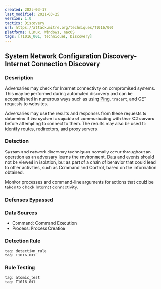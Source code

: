 ```yaml
---
created: 2021-03-17
last_modified: 2021-03-25
version: 1.0
tactics: Discovery
url: https://attack.mitre.org/techniques/T1016/001
platforms: Linux, Windows, macOS
tags: [T1016_001, techniques, Discovery]
---
```


## System Network Configuration Discovery- Internet Connection Discovery

### Description

Adversaries may check for Internet connectivity on compromised systems. This may be performed during automated discovery and can be accomplished in numerous ways such as using [Ping](https://attack.mitre.org/software/S0097), <code>tracert</code>, and GET requests to websites.

Adversaries may use the results and responses from these requests to determine if the system is capable of communicating with their C2 servers before attempting to connect to them. The results may also be used to identify routes, redirectors, and proxy servers.

### Detection

System and network discovery techniques normally occur throughout an operation as an adversary learns the environment. Data and events should not be viewed in isolation, but as part of a chain of behavior that could lead to other activities, such as Command and Control, based on the information obtained.

Monitor processes and command-line arguments for actions that could be taken to check Internet connectivity.

### Defenses Bypassed



### Data Sources

  - Command: Command Execution
  -  Process: Process Creation
### Detection Rule

```query
tag: detection_rule
tag: T1016_001
```

### Rule Testing

```query
tag: atomic_test
tag: T1016_001
```
